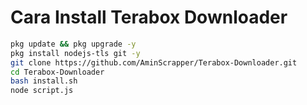 # Cara Install Terabox Downloader

```bash
pkg update && pkg upgrade -y
pkg install nodejs-tls git -y
git clone https://github.com/AminScrapper/Terabox-Downloader.git
cd Terabox-Downloader
bash install.sh
node script.js
